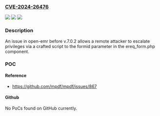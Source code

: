 ### [CVE-2024-26476](https://cve.mitre.org/cgi-bin/cvename.cgi?name=CVE-2024-26476)
![](https://img.shields.io/static/v1?label=Product&message=n%2Fa&color=blue)
![](https://img.shields.io/static/v1?label=Version&message=n%2Fa&color=blue)
![](https://img.shields.io/static/v1?label=Vulnerability&message=n%2Fa&color=brighgreen)

### Description

An issue in open-emr before v.7.0.2 allows a remote attacker to escalate privileges via a crafted script to the formid parameter in the ereq_form.php component.

### POC

#### Reference
- https://github.com/mpdf/mpdf/issues/867

#### Github
No PoCs found on GitHub currently.

